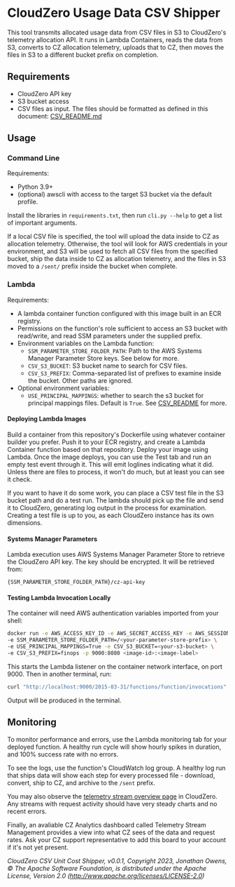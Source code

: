 # CloudZero Usage Data CSV Shipper

This tool transmits allocated usage data from CSV files in S3 to CloudZero's telemetry allocation API. It runs in Lambda Containers, reads the data from S3, converts to CZ allocation telemetry, uploads that to CZ, then moves the files in S3 to a different bucket prefix on completion.

## Requirements

* CloudZero API key
* S3 bucket access
* CSV files as input. The files should be formatted as defined in this document: [CSV_README.md](CSV_README.md)

## Usage

### Command Line

Requirements:

* Python 3.9+
* (optional) awscli with access to the target S3 bucket via the default profile.

Install the libraries in `requirements.txt`, then run `cli.py --help` to get a list of important arguments.

If a local CSV file is specified, the tool will upload the data inside to CZ as allocation telemetry. Otherwise, the tool will look for AWS credentials in your environment, and S3 will be used to fetch all CSV files from the specified bucket, ship the data inside to CZ as allocation telemetry, and the files in S3 moved to a `/sent/` prefix inside the bucket when complete.

### Lambda

Requirements:

* A lambda container function configured with this image built in an ECR registry.
* Permissions on the function's role sufficient to access an S3 bucket with read/write, and read SSM parameters under the supplied prefix.
* Environment variables on the Lambda function:
  * `SSM_PARAMETER_STORE_FOLDER_PATH`: Path to the AWS Systems Manager Parameter Store keys. See below for more.
  * `CSV_S3_BUCKET`: S3 bucket name to search for CSV files.
  * `CSV_S3_PREFIX`: Comma-separated list of prefixes to examine inside the bucket. Other paths are ignored.
* Optional environment variables:
  * `USE_PRINCIPAL_MAPPINGS`: whether to search the s3 bucket for principal mappings files. Default is `True`. See [CSV_README](CSV_README.md) for more.

#### Deploying Lambda Images

Build a container from this repository's Dockerfile using whatever container builder you prefer. Push it to your ECR registry, and create a Lambda Container function based on that repository. Deploy your image using Lambda. Once the image deploys, you can use the Test tab and run an empty test event through it. This will emit loglines indicating what it did. Unless there are files to process, it won't do much, but at least you can see it check.

If you want to have it do some work, you can place a CSV test file in the S3 bucket path and do a test run. The lambda should pick up the file and send it to CloudZero, generating log output in the process for examination. Creating a test file is up to you, as each CloudZero instance has its own dimensions.

#### Systems Manager Parameters

Lambda execution uses AWS Systems Manager Parameter Store to retrieve the CloudZero API key. The key should be encrypted. It will be retrieved from:

`{SSM_PARAMETER_STORE_FOLDER_PATH}/cz-api-key`

#### Testing Lambda Invocation Locally

The container will need AWS authentication variables imported from your shell:

```bash
docker run -e AWS_ACCESS_KEY_ID -e AWS_SECRET_ACCESS_KEY -e AWS_SESSION_TOKEN \
-e SSM_PARAMETER_STORE_FOLDER_PATH=/<your-parameter-store-prefix> \
-e USE_PRINCIPAL_MAPPINGS=True -e CSV_S3_BUCKET=<your-s3-bucket> \
-e CSV_S3_PREFIX=finops -p 9000:8080 <image-id>:<image-label>
```

This starts the Lambda listener on the container network interface, on port 9000. Then in another terminal, run:

```bash
curl "http://localhost:9000/2015-03-31/functions/function/invocations" -d '{}'
```

Output will be produced in the terminal.

## Monitoring

To monitor performance and errors, use the Lambda monitoring tab for your deployed function. A healthy run cycle will show hourly spikes in duration, and 100% success rate with no errors.

To see the logs, use the function's CloudWatch log group. A healthy log run that ships data will show each step for every processed file - download, convert, ship to CZ, and archive to the `/sent` prefix.

You may also observe the [telemetry stream overview page](https://app.cloudzero.com/telemetry) in CloudZero. Any streams with request activity should have very steady charts and no recent errors.

Finally, an avaliable CZ Analytics dashboard called Telemetry Stream Management provides a view into what CZ sees of the data and request rates. Ask your CZ support representative to add this board to your account if it's not yet present.

_CloudZero CSV Unit Cost Shipper, v0.0.1, Copyright 2023, Jonathan Owens, © The Apache Software Foundation, is distributed under the Apache License, Version 2.0 (http://www.apache.org/licenses/LICENSE-2.0)_
